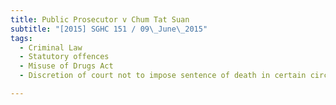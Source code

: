 ```yaml
---
title: Public Prosecutor v Chum Tat Suan 
subtitle: "[2015] SGHC 151 / 09\_June\_2015"
tags:
  - Criminal Law
  - Statutory offences
  - Misuse of Drugs Act
  - Discretion of court not to impose sentence of death in certain circumstances

---
```


